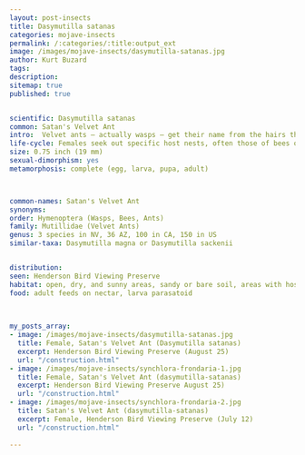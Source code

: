 ```yaml
---
layout: post-insects
title: Dasymutilla satanas
categories: mojave-insects
permalink: /:categories/:title:output_ext
image: /images/mojave-insects/dasymutilla-satanas.jpg
author: Kurt Buzard
tags: 
description: 
sitemap: true
published: true


scientific: Dasymutilla satanas
common: Satan's Velvet Ant
intro:  Velvet ants – actually wasps – get their name from the hairs that cover their body, and because they resemble ants. The flightless females, which are often encountered while wandering on the ground, especially resemble ants. Male D. satanas have the head and mesosoma entirely black, while much of the metasoma has red/orange setae (they look similar to D. klugii and D. magnifica males). Female D. satanas have the head, mesosoma and metasoma covered with orange setae. Velvet ants are active during the day, and they may be some of the first insects to hit the trail in the morning and last to settle in for the night. They retreat from high ground temperatures in the middle of the day by burrowing under debris or climbing into plants. Nectar is their preferred food. Velvet ants are active from April through November, depending upon local climate. If you see a walking velvet ant, you can be assured that it is a female.
life-cycle: Females seek out specific host nests, often those of bees or wasps. Female velvet ants locate host nests and lay a single egg on or near a host larva. The velvet ant larva hatches and develops as an ectoparasitoid, feeding on the host larva within its cell. The larva constructs a cocoon within the host's cell and pupates.
size: 0.75 inch (19 mm)
sexual-dimorphism: yes
metamorphosis: complete (egg, larva, pupa, adult)



common-names: Satan's Velvet Ant
synonyms: 
order: Hymenoptera (Wasps, Bees, Ants)
family: Mutillidae (Velvet Ants)
genus: 3 species in NV, 36 AZ, 100 in CA, 150 in US
similar-taxa: Dasymutilla magna or Dasymutilla sackenii


distribution: 
seen: Henderson Bird Viewing Preserve
habitat: open, dry, and sunny areas, sandy or bare soil, areas with host insects
food: adult feeds on nectar, larva parasatoid
 
   

my_posts_array:
- image: /images/mojave-insects/dasymutilla-satanas.jpg
  title: Female, Satan's Velvet Ant (Dasymutilla satanas)
  excerpt: Henderson Bird Viewing Preserve (August 25)
  url: "/construction.html"
- image: /images/mojave-insects/synchlora-frondaria-1.jpg
  title: Female, Satan's Velvet Ant (dasymutilla-satanas)
  excerpt: Henderson Bird Viewing Preserve August 25)
  url: "/construction.html"
- image: /images/mojave-insects/synchlora-frondaria-2.jpg
  title: Satan's Velvet Ant (dasymutilla-satanas)
  excerpt: Female, Henderson Bird Viewing Preserve (July 12)
  url: "/construction.html"
 
---
```

  
  
 <p></p>
  